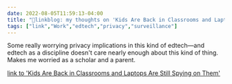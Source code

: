 ```yaml
---
date: 2022-08-05T11:59:13-04:00
title: "🔗linkblog: my thoughts on 'Kids Are Back in Classrooms and Laptops Are Still Spying on Them'"
tags: ["link","Work","edtech","privacy","surveillance"]
---
```

Some really worrying privacy implications in this kind of edtech—and edtech as a discipline doesn't care nearly enough about this kind of thing. Makes me worried as a scholar and a parent.
 

[link to 'Kids Are Back in Classrooms and Laptops Are Still Spying on Them'](https://www.wired.com/story/student-monitoring-software-privacy-in-schools/)
